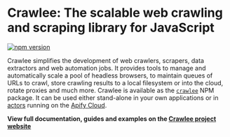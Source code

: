---
---
# Crawlee: The scalable web crawling and scraping library for JavaScript

<!-- Mirror this part to src/index.js -->

[![npm version](https://badge.fury.io/js/crawlee.svg)](https://www.npmjs.com/package/crawlee)

Crawlee simplifies the development of web crawlers, scrapers, data extractors and web automation jobs.
It provides tools to manage and automatically scale a pool of headless browsers,
to maintain queues of URLs to crawl, store crawling results to a local filesystem or into the cloud,
rotate proxies and much more.
Crawlee is available as the [`crawlee`](https://www.npmjs.com/package/crawlee) NPM package.
It can be used either stand-alone in your own applications
or in [actors](https://docs.apify.com/actor)
running on the [Apify Cloud](https://apify.com/).

**View full documentation, guides and examples on the [Crawlee project website](https://sdk.apify.com)**

